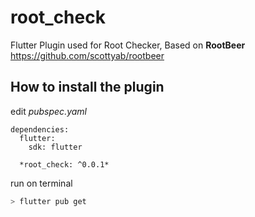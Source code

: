 # root_check

Flutter Plugin used for Root Checker, Based on **RootBeer**
https://github.com/scottyab/rootbeer


## How to install the plugin

edit  _pubspec.yaml_

```groovie
dependencies:
  flutter:
    sdk: flutter

  *root_check: ^0.0.1*

```

run on terminal

```bash
> flutter pub get
```